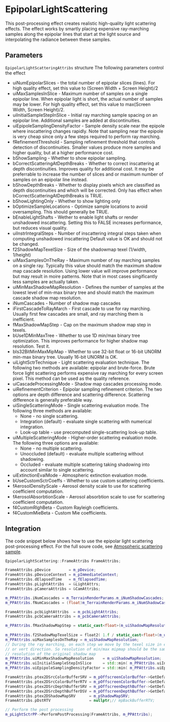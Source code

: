 # EpipolarLightScattering

This post-processing effect creates realistic high-quality light scattering effects.
The effect works by smartly placing expensive ray-marching samples along the epipolar lines
that start at the light source and interpolating the radiance between these samples.


## Parameters 

`EpipolarLightScatteringAttribs` structure 
The following parameters control the effect

* uiNumEpipolarSlices - the total number of epipolar slices (lines). For high quality effect,
                        set this value to (Screen Width + Screen Height)/2
* uiMaxSamplesInSlice - Maximum number of samples on a single epipolar line.
                        When epipolar light is short, the actual number of samples
                        may be lower. For high quality effect, set this value to max(Screen Width, Screen Height)/2. 
* uiInitialSampleStepInSlice - Initial ray marching sample spacing on an epipolar line. 
                               Additional samples are added at discontinuities.
* uiEpipoleSamplingDensityFactor - Sample density scale near the epipole where inscattering changes rapidly.
                                   Note that sampling near the epipole is very cheap since only a few steps
                                   required to perform ray marching.
* fRefinementThreshold - Sampling refinement threshold that controls detection of discontinuities. Smaller values
                         produce more samples and higher quality, but at a higher performance cost.
* bShowSampling    - Whether to show epipolar sampling.
* bCorrectScatteringAtDepthBreaks - Whether to correct inscattering at depth discontinuities. Improves quality
                                    for additional cost. It may be preferrable to increase the number of slices
                                    and or maximum number of samples on an epipolar line instead.
* bShowDepthBreaks  -  Whether to display pixels which are classified as depth discontinuities and which
                       will be corrected. Only has effect when bCorrectScatteringAtDepthBreaks is TRUE.
* bShowLightingOnly - Whether to show lighting only
* bOptimizeSampleLocations - Optimize sample locations to avoid oversampling. This should generally be TRUE.
* bEnableLightShafts  - Wether to enable light shafts or render unshadowed inscattering.
                        Setting this to FALSE increases performance, but reduces visual quality.
* uiInstrIntegralSteps  - Number of inscattering integral steps taken when computing unshadowed inscattering
                          Default value is OK and should not be changed.
* f2ShadowMapTexelSize  - Size of the shadowmap texel (1/width, 1/height)
* uiMaxSamplesOnTheRay  - Maximum number of ray marching samples on a single ray. Typically this value should match the maximum 
                          shadow map cascade resolution. Using lower value will improve performance but may result
                          in moire patterns. Note that in most cases singificantly less samples are actually taken.
* uiMinMaxShadowMapResolution - Defines the number of samples at the lowest level of min-max binary tree
                                and should match the maximum cascade shadow map resolution.
* iNumCascades - Number of shadow map cascades
* iFirstCascadeToRayMarch  -  First cascade to use for ray marching. Usually first few cascades are small, and ray
                              marching them is inefficient.
* fMaxShadowMapStep -  Cap on the maximum shadow map step in texels.
* bUse1DMinMaxTree  -  Whether to use 1D min/max binary tree optimization. This improves
                       performance for higher shadow map resolution. Test it.
* bIs32BitMinMaxMipMap - Whether to use 32-bit float or 16-bit UNORM min-max binary tree. Usually 16-bit UNORM is OK.
* uiLightSctrTechnique - Light scattering evaluation technique. The following two methods are available: epipolar and brute-force.
                         Brute force light scattering performs expensive ray marching for every screen pixel. This method
                         can be used as the quality reference.
* uiCascadeProcessingMode  - Shadow map cascades processing mode.
* uiRefinementCriterion  - Epipolar sampling refinement criterion. The two options are depth difference and scattering difference.
                           Scattering difference is generally preferable way.
* uiSingleScatteringMode - Single scattering evaluation mode. The following three methods are available:
  * None - no single scattering.
  * Integration (default) - evaluate single scattering with numerical integration.
  * Look-up table - use precomputed single-scattering look-up table.
* uiMultipleScatteringMode - Higher-order scattering evaluation mode. The following three options are available:
  * None - no multiple scattering.
  * Unoccluded (default) - evaluate multiple scattering without shadowing.
  * Occluded - evaluate multiple scattering taking shadowing into account similar to single scattering.
* uiExtinctionEvalMode - Atmospheric extinction evaluation mode.
* bUseCustomSctrCoeffs - Whether to use custom scattering coefficients.
* fAerosolDensityScale - Aerosol density scale to use for scattering coefficient computation.
* fAerosolAbsorbtionScale - Aerosol absorbtion scale to use for scattering coefficient computation.
* f4CustomRlghBeta - Custom Rayleigh coefficients.
* f4CustomMieBeta  - Custom Mie coefficients.

## Integration

The code snippet below shows how to use the epipolar light scattering post-processing effect.
For the full soure code, see [Atmospheric scattering sample](https://github.com/DiligentGraphics/DiligentSamples/tree/master/Samples/Atmosphere).

```cpp
EpipolarLightScattering::FrameAttribs FrameAttribs;

FrameAttribs.pDevice        = m_pDevice;
FrameAttribs.pDeviceContext = m_pImmediateContext;
FrameAttribs.dElapsedTime   = m_fElapsedTime;
FrameAttribs.pLightAttribs  = &LightAttrs;
FrameAttribs.pCameraAttribs = &CamAttribs;

m_PPAttribs.iNumCascades = m_TerrainRenderParams.m_iNumShadowCascades;
m_PPAttribs.fNumCascades = (float)m_TerrainRenderParams.m_iNumShadowCascades;

FrameAttribs.pcbLightAttribs  = m_pcbLightAttribs;
FrameAttribs.pcbCameraAttribs = m_pcbCameraAttribs;

m_PPAttribs.fMaxShadowMapStep = static_cast<float>(m_uiShadowMapResolution / 4);
        
m_PPAttribs.f2ShadowMapTexelSize = float2( 1.f / static_cast<float>(m_uiShadowMapResolution), 1.f / static_cast<float>(m_uiShadowMapResolution) );
m_PPAttribs.uiMaxSamplesOnTheRay = m_uiShadowMapResolution;
// During the ray marching, on each step we move by the texel size in either horz 
// or vert direction. So resolution of min/max mipmap should be the same as the 
// resolution of the original shadow map
m_PPAttribs.uiMinMaxShadowMapResolution    = m_uiShadowMapResolution;
m_PPAttribs.uiInitialSampleStepInSlice     = std::min( m_PPAttribs.uiInitialSampleStepInSlice, m_PPAttribs.uiMaxSamplesInSlice );
m_PPAttribs.uiEpipoleSamplingDensityFactor = std::min( m_PPAttribs.uiEpipoleSamplingDensityFactor, m_PPAttribs.uiInitialSampleStepInSlice );

FrameAttribs.ptex2DSrcColorBufferSRV = m_pOffscreenColorBuffer->GetDefaultView(TEXTURE_VIEW_SHADER_RESOURCE);
FrameAttribs.ptex2DSrcColorBufferRTV = m_pOffscreenColorBuffer->GetDefaultView(TEXTURE_VIEW_RENDER_TARGET);
FrameAttribs.ptex2DSrcDepthBufferSRV = m_pOffscreenDepthBuffer->GetDefaultView(TEXTURE_VIEW_SHADER_RESOURCE);
FrameAttribs.ptex2DSrcDepthBufferDSV = m_pOffscreenDepthBuffer->GetDefaultView(TEXTURE_VIEW_DEPTH_STENCIL);
FrameAttribs.ptex2DShadowMapSRV      = m_pShadowMapSRV;
FrameAttribs.pDstRTV                 = nullptr;// mpBackBufferRTV;

// Perform the post processing
m_pLightSctrPP->PerformPostProcessing(FrameAttribs, m_PPAttribs);
```
